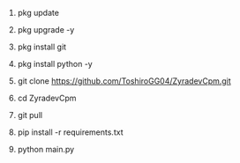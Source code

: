 1. pkg update 

2. pkg upgrade -y

3. pkg install git

4. pkg install python -y

5. git clone https://github.com/ToshiroGG04/ZyradevCpm.git

6. cd ZyradevCpm

7. git pull

8. pip install -r requirements.txt

9. python main.py
